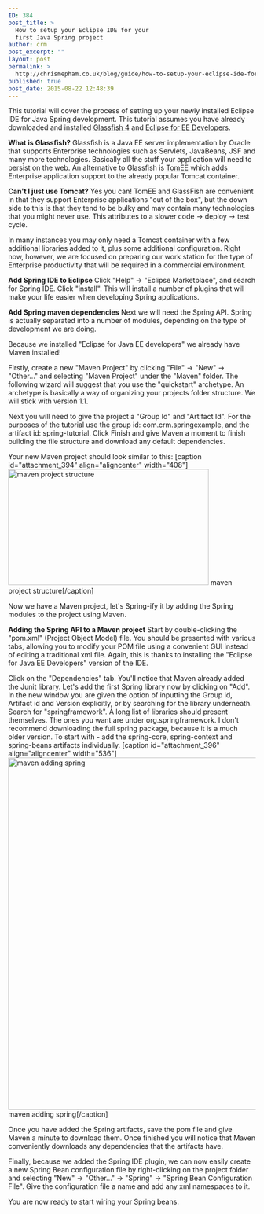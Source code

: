 ```yaml
---
ID: 384
post_title: >
  How to setup your Eclipse IDE for your
  first Java Spring project
author: crm
post_excerpt: ""
layout: post
permalink: >
  http://chrismepham.co.uk/blog/guide/how-to-setup-your-eclipse-ide-for-your-first-java-spring-project/
published: true
post_date: 2015-08-22 12:48:39
---
```

This tutorial will cover the process of setting up your newly installed Eclipse IDE for Java Spring development. This tutorial assumes you have already downloaded and installed <a href="https://glassfish.java.net/download.html#gfoseTab" target="_blank">Glassfish 4</a> and <a href="https://eclipse.org/downloads/" target="_blank">Eclipse for EE Developers</a>.

<strong>What is Glassfish?</strong>
Glassfish is a Java EE server implementation by Oracle that supports Enterprise technologies such as Servlets, JavaBeans, JSF and many more technologies. Basically all the stuff your application will need to persist on the web. An alternative to Glassfish is <a href="http://tomee.apache.org/tomcat-java-ee.html" target="_blank">TomEE</a> which adds Enterprise application support to the already popular Tomcat container.

<strong>Can't I just use Tomcat?</strong>
Yes you can! TomEE and GlassFish are convenient in that they support Enterprise applications "out of the box", but the down side to this is that they tend to be bulky and may contain many technologies that you might never use. This attributes to a slower code -> deploy -> test cycle. 

In many instances you may only need a Tomcat container with a few additional libraries added to it, plus some additional configuration. Right now, however, we are focused on preparing our work station for the type of Enterprise productivity that will be required in a commercial environment.

<strong>Add Spring IDE to Eclipse</strong>
Click "Help" -> "Eclipse Marketplace", and search for Spring IDE. Click "install". This will install a number of plugins that will make your life easier when developing Spring applications.

<strong>Add Spring maven dependencies</strong>
Next we will need the Spring API. Spring is actually separated into a number of modules, depending on the type of development we are doing.

Because we installed "Eclipse for Java EE developers" we already have Maven installed!

Firstly, create a new "Maven Project" by clicking "File" -> "New" -> "Other..." and selecting "Maven Project" under the "Maven" folder. The following wizard will suggest that you use the "quickstart" archetype. An archetype is basically a way of organizing your projects folder structure. We will stick with version 1.1. 

Next you will need to give the project a "Group Id" and "Artifact Id". For the purposes of the tutorial use the group id: com.crm.springexample, and the artifact id: spring-tutorial. Click Finish and give Maven a moment to finish building the file structure and download any default dependencies.

Your new Maven project should look similar to this:
[caption id="attachment_394" align="aligncenter" width="408"]<a href="http://chrismepham.co.uk/blog/wp-content/uploads/2015/08/maven-project1.png"><img src="http://chrismepham.co.uk/blog/wp-content/uploads/2015/08/maven-project1.png" alt="maven project structure" width="408" height="236" class="size-full wp-image-394" /></a> maven project structure[/caption]

Now we have a Maven project, let's Spring-ify it by adding the Spring modules to the project using Maven.

<strong>Adding the Spring API to a Maven project</strong>
Start by double-clicking the "pom.xml" (Project Object Model) file. You should be presented with various tabs, allowing you to modify your POM file using a convenient GUI instead of editing a traditional xml file. Again, this is thanks to installing the "Eclipse for Java EE Developers" version of the IDE.

Click on the "Dependencies" tab. You'll notice that Maven already added the Junit library. Let's add the first Spring library now by clicking on "Add". In the new window you are given the option of inputting the Group id, Artifact id and Version explicitly, or by searching for the library underneath. Search for "springframework". A long list of libraries should present themselves. The ones you want are under org.springframework. I don't recommend downloading the full spring package, because it is a much older version. To start with - add the spring-core, spring-context and spring-beans artifacts individually.
[caption id="attachment_396" align="aligncenter" width="536"]<a href="http://chrismepham.co.uk/blog/wp-content/uploads/2015/08/maven-adding-spring.png"><img src="http://chrismepham.co.uk/blog/wp-content/uploads/2015/08/maven-adding-spring.png" alt="maven adding spring" width="536" height="717" class="size-full wp-image-396" /></a> maven adding spring[/caption]

Once you have added the Spring artifacts, save the pom file and give Maven a minute to download them. Once finished you will notice that Maven conveniently downloads any dependencies that the artifacts have.

Finally, because we added the Spring IDE plugin, we can now easily create a new Spring Bean configuration file by right-clicking on the project folder and selecting "New" -> "Other..." -> "Spring" -> "Spring Bean Configuration File". Give the configuration file a name and add any xml namespaces to it.

You are now ready to start wiring your Spring beans.